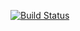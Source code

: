 [![Build Status](https://travis-ci.com/benceszigeti/unknown-linux.svg?branch=master)](https://travis-ci.com/benceszigeti/unknown-linux)
